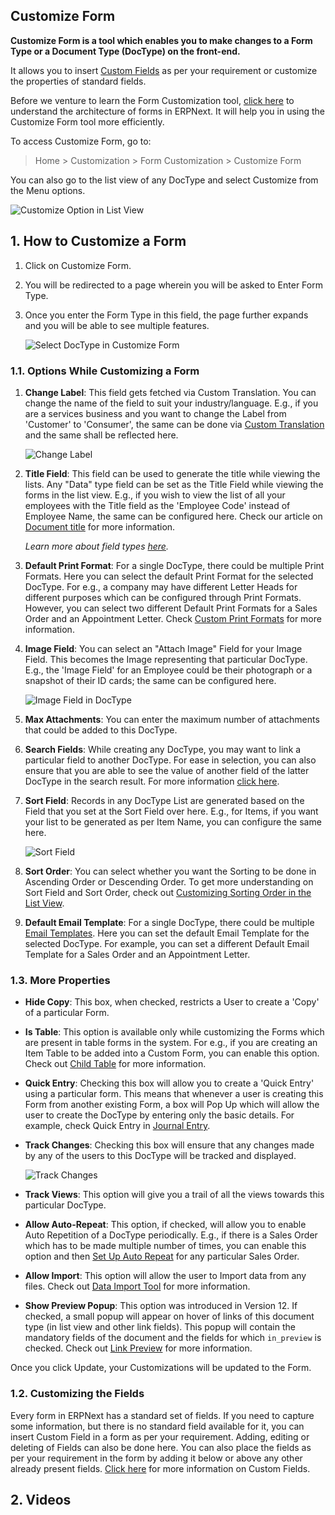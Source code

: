 ## Customize Form

**Customize Form is a tool which enables you to make changes to a Form Type or a Document Type (DocType) on the front-end.**

It allows you to insert [Custom Fields](https://docs.erpnext.com/docs/v13/user/manual/en/customize-erpnext/custom-field) as per your requirement or customize the properties of standard fields.

Before we venture to learn the Form Customization tool, [click here](https://docs.erpnext.com/docs/v13/user/manual/en/customize-erpnext/doctype) to understand the architecture of forms in ERPNext. It will help you in using the Customize Form tool more efficiently.

To access Customize Form, go to:

> Home > Customization > Form Customization > Customize Form

You can also go to the list view of any DocType and select Customize from the Menu options.

![Customize Option in List View](https://docs.erpnext.com/files/customize-option-in-list-view.png)

## 1\. How to Customize a Form

1.  Click on Customize Form.
2.  You will be redirected to a page wherein you will be asked to Enter Form Type.
3.  Once you enter the Form Type in this field, the page further expands and you will be able to see multiple features.
    
    ![Select DocType in Customize Form](https://docs.erpnext.com/files/customize-erpnext-custom-field-from-customize-form.gif)
    

### 1.1. Options While Customizing a Form

1.  **Change Label**: This field gets fetched via Custom Translation. You can change the name of the field to suit your industry/language. E.g., if you are a services business and you want to change the Label from 'Customer' to 'Consumer', the same can be done via [Custom Translation](https://docs.erpnext.com/docs/v13/user/manual/en/setting-up/print/custom-translations) and the same shall be reflected here.
    
    ![Change Label](https://docs.erpnext.com/files/customize-customize-form-label.png)
    
2.  **Title Field**: This field can be used to generate the title while viewing the lists. Any "Data" type field can be set as the Title Field while viewing the forms in the list view. E.g., if you wish to view the list of all your employees with the Title field as the 'Employee Code' instead of Employee Name, the same can be configured here. Check our article on [Document title](https://docs.erpnext.com/docs/v13/user/manual/en/customize-erpnext/document-title) for more information.
    
    _Learn more about field types [here](https://docs.erpnext.com/docs/v13/user/manual/en/customize-erpnext/articles/field-types.html)._
    
3.  **Default Print Format**: For a single DocType, there could be multiple Print Formats. Here you can select the default Print Format for the selected DocType. For e.g., a company may have different Letter Heads for different purposes which can be configured through Print Formats. However, you can select two different Default Print Formats for a Sales Order and an Appointment Letter. Check [Custom Print Formats](https://docs.erpnext.com/docs/v13/user/manual/en/customize-erpnext/print-format) for more information.
    
4.  **Image Field**: You can select an "Attach Image" Field for your Image Field. This becomes the Image representing that particular DocType. E.g., the 'Image Field' for an Employee could be their photograph or a snapshot of their ID cards; the same can be configured here.
    
    ![Image Field in DocType](https://docs.erpnext.com/files/customize-form-image-field.png)
    
5.  **Max Attachments**: You can enter the maximum number of attachments that could be added to this DocType.
    
6.  **Search Fields**: While creating any DocType, you may want to link a particular field to another DocType. For ease in selection, you can also ensure that you are able to see the value of another field of the latter DocType in the search result. For more information [click here](https://docs.erpnext.com/docs/v13/user/manual/en/customize-erpnext/articles/search-record-by-specific-field).
    
7.  **Sort Field**: Records in any DocType List are generated based on the Field that you set at the Sort Field over here. E.g., for Items, if you want your list to be generated as per Item Name, you can configure the same here.
    
    ![Sort Field](https://docs.erpnext.com/files/customize-sort-field.png)
    
8.  **Sort Order**: You can select whether you want the Sorting to be done in Ascending Order or Descending Order. To get more understanding on Sort Field and Sort Order, check out [Customizing Sorting Order in the List View](https://docs.erpnext.com/docs/v13/user/manual/en/customize-erpnext/articles/customizing-sorting-order-in-the-list-view).
    
9.  **Default Email Template**: For a single DocType, there could be multiple [Email Templates](https://docs.erpnext.com/docs/v13/user/manual/en/setting-up/email/email-template). Here you can set the default Email Template for the selected DocType. For example, you can set a different Default Email Template for a Sales Order and an Appointment Letter.

### 1.3. More Properties

*   **Hide Copy**: This box, when checked, restricts a User to create a 'Copy' of a particular Form.
*   **Is Table**: This option is available only while customizing the Forms which are present in table forms in the system. For e.g., if you are creating an Item Table to be added into a Custom Form, you can enable this option. Check out [Child Table](https://docs.erpnext.com/docs/v13/user/manual/en/customize-erpnext/articles/customizing-data-visibility-in-child-table) for more information.
*   **Quick Entry**: Checking this box will allow you to create a 'Quick Entry' using a particular form. This means that whenever a user is creating this Form from another existing Form, a box will Pop Up which will allow the user to create the DocType by entering only the basic details. For example, check Quick Entry in [Journal Entry](https://docs.erpnext.com/docs/v13/user/manual/en/accounts/journal-entry#11-quick-entry).
*   **Track Changes**: Checking this box will ensure that any changes made by any of the users to this DocType will be tracked and displayed.
    
    ![Track Changes](https://docs.erpnext.com/files/customize-track-changes.png)
    
*   **Track Views**: This option will give you a trail of all the views towards this particular DocType.
    
*   **Allow Auto-Repeat**: This option, if checked, will allow you to enable Auto Repetition of a DocType periodically. E.g., if there is a Sales Order which has to be made multiple number of times, you can enable this option and then [Set Up Auto Repeat](https://docs.erpnext.com/docs/v13/user/manual/en/automation/auto-repeat) for any particular Sales Order.
*   **Allow Import**: This option will allow the user to Import data from any files. Check out [Data Import Tool](https://docs.erpnext.com/docs/v13/user/manual/en/setting-up/data/data-import) for more information.
*   **Show Preview Popup**: This option was introduced in Version 12. If checked, a small popup will appear on hover of links of this document type (in list view and other link fields). This popup will contain the mandatory fields of the document and the fields for which `in_preview` is checked. Check out [Link Preview](https://erpnext.com/version-12/release-notes/features#link-preview) for more information.

Once you click Update, your Customizations will be updated to the Form.

### 1.2. Customizing the Fields

Every form in ERPNext has a standard set of fields. If you need to capture some information, but there is no standard field available for it, you can insert Custom Field in a form as per your requirement. Adding, editing or deleting of Fields can also be done here. You can also place the fields as per your requirement in the form by adding it below or above any other already present fields. [Click here](https://docs.erpnext.com/docs/v13/user/manual/en/customize-erpnext/custom-field) for more information on Custom Fields.

## 2\. Videos